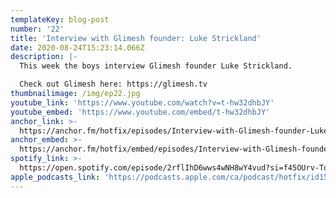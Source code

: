 ```yaml
---
templateKey: blog-post
number: '22'
title: 'Interview with Glimesh founder: Luke Strickland'
date: 2020-08-24T15:23:14.066Z
description: |-
  This week the boys interview Glimesh founder Luke Strickland.

  Check out Glimesh here: https://glimesh.tv
thumbnailimage: /img/ep22.jpg
youtube_link: 'https://www.youtube.com/watch?v=t-hw32dhbJY'
youtube_embed: 'https://www.youtube.com/embed/t-hw32dhbJY'
anchor_link: >-
  https://anchor.fm/hotfix/episodes/Interview-with-Glimesh-founder-Luke-Strickland-eiion6
anchor_embed: >-
  https://anchor.fm/hotfix/embed/episodes/Interview-with-Glimesh-founder-Luke-Strickland-eiion6/a-a318h8p
spotify_link: >-
  https://open.spotify.com/episode/2rflIhD6wws4wNH8wY4vud?si=f45OUrv-TqmvWHH1ihOJ4w
apple_podcasts_link: 'https://podcasts.apple.com/ca/podcast/hotfix/id1509473966'
---
```

